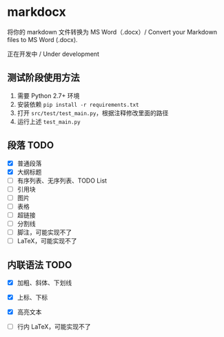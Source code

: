 # markdocx

将你的 markdown 文件转换为 MS Word（.docx）/ Convert your Markdown files to MS Word (.docx).

正在开发中 / Under development

## 测试阶段使用方法 

1. 需要 Python 2.7+ 环境
2. 安装依赖 `pip install -r requirements.txt`
3. 打开 `src/test/test_main.py`，根据注释修改里面的路径
4. 运行上述 `test_main.py` 



## 段落 TODO 
- [x] 普通段落
- [x] 大纲标题
- [ ] 有序列表、无序列表、TODO List
- [ ] 引用块
- [ ] 图片
- [ ] 表格
- [ ] 超链接
- [ ] 分割线
- [ ] 脚注，可能实现不了
- [ ] LaTeX，可能实现不了

## 内联语法 TODO 

- [x] 加粗、斜体、下划线
- [x] 上标、下标
- [x] 高亮文本
- [ ] 行内 LaTeX，可能实现不了

